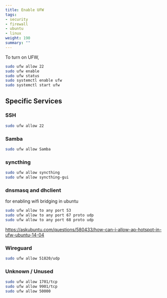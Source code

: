 ```yaml
---
title: Enable UFW
tags:
- security
- firewall
- ubuntu
- linux
weight: 190
summary: ""
---
```


To turn on UFW,

```bash
sudo ufw allow 22
sudo ufw enable
sudo ufw status
sudo systemctl enable ufw
sudo systemctl start ufw
```

## Specific Services

### SSH

```bash
sudo ufw allow 22
```

### Samba

```bash
sudo ufw allow Samba
```

### syncthing

```bash
sudo ufw allow syncthing
sudo ufw allow syncthing-gui
```

### dnsmasq and dhclient

for enabling wifi bridging in ubuntu

```bash
sudo ufw allow to any port 53
sudo ufw allow to any port 67 proto udp
sudo ufw allow to any port 68 proto udp
```

<https://askubuntu.com/questions/580433/how-can-i-allow-ap-hotspot-in-ufw-ubuntu-14-04>

### Wireguard

```bash
sudo ufw allow 51820/udp
```

### Unknown / Unused

```bash
sudo ufw allow 1701/tcp
sudo ufw allow 9901/tcp
sudo ufw allow 50000
```

